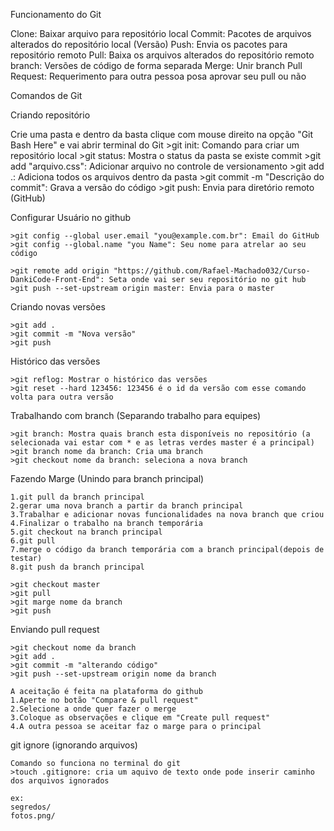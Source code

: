 Funcionamento do Git

Clone: Baixar arquivo para repositório local
Commit: Pacotes de arquivos alterados do repositório local (Versão)
Push: Envia os pacotes para repositório remoto
Pull: Baixa os arquivos alterados do repositório remoto
branch: Versões de código de forma separada
Merge: Unir branch
Pull Request: Requerimento para outra pessoa posa aprovar seu pull ou não



Comandos de Git

Criando repositório

Crie uma pasta e dentro da basta clique com mouse direito na opção "Git Bash Here" e vai abrir terminal do Git
    >git init: Comando para criar um repositório local 
    >git status: Mostra o status da pasta se existe commit
    >git add "arquivo.css": Adicionar arquivo no controle de versionamento
    >git add .: Adiciona todos os arquivos dentro da pasta
    >git commit -m "Descrição do commit": Grava a versão do código
    >git push: Envia para diretório remoto (GitHub)

Configurar Usuário no github

    >git config --global user.email "you@example.com.br": Email do GitHub
    >git config --global.name "you Name": Seu nome para atrelar ao seu código

    >git remote add origin "https://github.com/Rafael-Machado032/Curso-DankiCode-Front-End": Seta onde vai ser seu repositório no git hub
    >git push --set-upstream origin master: Envia para o master

Criando novas versões

    >git add .
    >git commit -m "Nova versão"
    >git push

Histórico das versões

    >git reflog: Mostrar o histórico das versões
    >git reset --hard 123456: 123456 é o id da versão com esse comando volta para outra versão

Trabalhando com branch (Separando trabalho para equipes)

    >git branch: Mostra quais branch esta disponíveis no repositório (a selecionada vai estar com * e as letras verdes master é a principal)
    >git branch nome da branch: Cria uma branch
    >git checkout nome da branch: seleciona a nova branch

Fazendo Marge (Unindo para branch principal)

    1.git pull da branch principal
    2.gerar uma nova branch a partir da branch principal
    3.Trabalhar e adicionar novas funcionalidades na nova branch que criou
    4.Finalizar o trabalho na branch temporária
    5.git checkout na branch principal
    6.git pull
    7.merge o código da branch temporária com a branch principal(depois de testar)
    8.git push da branch principal

    >git checkout master
    >git pull
    >git marge nome da branch
    >git push

Enviando pull request

    >git checkout nome da branch
    >git add .
    >git commit -m "alterando código"
    >git push --set-upstream origin nome da branch

    A aceitação é feita na plataforma do github
    1.Aperte no botão "Compare & pull request"
    2.Selecione a onde quer fazer o merge
    3.Coloque as observações e clique em "Create pull request"
    4.A outra pessoa se aceitar faz o marge para o principal

git ignore (ignorando arquivos)

    Comando so funciona no terminal do git
    >touch .gitignore: cria um aquivo de texto onde pode inserir caminho dos arquivos ignorados

    ex:
    segredos/
    fotos.png/